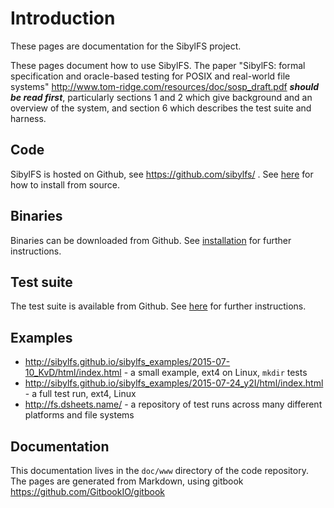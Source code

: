 # Introduction

These pages are documentation for the SibylFS project. 

These pages document how to use SibylFS. The paper "SibylFS: formal
specification and oracle-based testing for POSIX and real-world file
systems" <http://www.tom-ridge.com/resources/doc/sosp_draft.pdf> ***should be read first***, particularly sections 1
and 2 which give background and an overview of the system, and section
6 which describes the test suite and harness.

## Code

SibylFS is hosted on Github, see <https://github.com/sibylfs/> . See
[here](install.html) for how to install from source.

## Binaries

Binaries can be downloaded from Github. See
[installation](install.html) for further instructions.

## Test suite

The test suite is available from Github. See
[here](obtaining_test_scripts.html) for further instructions.


## Examples

  * <http://sibylfs.github.io/sibylfs_examples/2015-07-10_KvD/html/index.html> - a small example, ext4 on Linux, `mkdir` tests
  * <http://sibylfs.github.io/sibylfs_examples/2015-07-24_y2I/html/index.html> - a full test run, ext4, Linux
  * <http://fs.dsheets.name/> - a repository of test runs across many different platforms and file systems


## Documentation

This documentation lives in the `doc/www` directory of the code repository. The pages are
generated from Markdown, using gitbook
<https://github.com/GitbookIO/gitbook>

